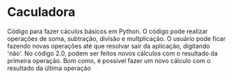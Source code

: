 # Caculadora
Código para fazer cáculos básicos em Python.
O código pode realizar operações de soma, subtração, divisão e multplicação.
O usuário pode ficar fazendo novas operações até que resolvar sair da aplicação, digitando 'não'.
No código 2.0, podem ser feitos novos cálculos com o resultado da primeira operação.
Bom como, é possível fazer um novo cálculo com o resultado da última operação 

